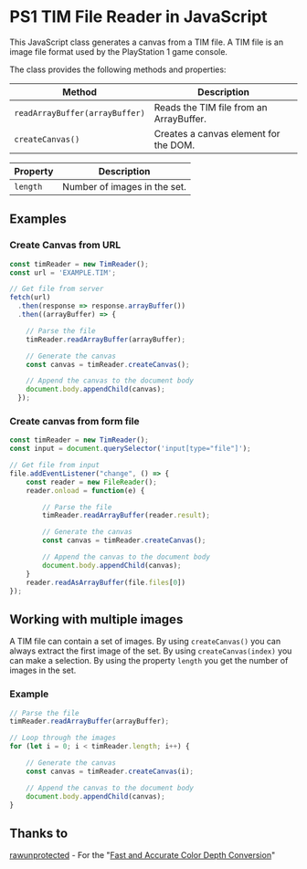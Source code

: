 # PS1 TIM File Reader in JavaScript
This JavaScript class generates a canvas from a TIM file. A TIM file is an image file format used by the PlayStation 1 game console.

The class provides the following methods and properties:

| Method | Description |
| --- | --- |
| `readArrayBuffer(arrayBuffer)` | Reads the TIM file from an ArrayBuffer. |
| `createCanvas()` | Creates a canvas element for the DOM. |

| Property | Description |
| --- | --- |
| `length` | Number of images in the set. |

## Examples

### Create Canvas from URL

```javascript
const timReader = new TimReader();
const url = 'EXAMPLE.TIM';

// Get file from server
fetch(url)
  .then(response => response.arrayBuffer())
  .then((arrayBuffer) => {

    // Parse the file
    timReader.readArrayBuffer(arrayBuffer);

    // Generate the canvas
    const canvas = timReader.createCanvas();

    // Append the canvas to the document body
    document.body.appendChild(canvas);
  });
```

### Create canvas from form file

```javascript
const timReader = new TimReader();
const input = document.querySelector('input[type="file"]');

// Get file from input
file.addEventListener("change", () => {
    const reader = new FileReader();
    reader.onload = function(e) {

        // Parse the file
        timReader.readArrayBuffer(reader.result);

        // Generate the canvas
        const canvas = timReader.createCanvas();

        // Append the canvas to the document body
        document.body.appendChild(canvas);
    }
    reader.readAsArrayBuffer(file.files[0])
});
```

## Working with multiple images

A TIM file can contain a set of images. By using `createCanvas()` you can always extract the first image of the set. By using `createCanvas(index)` you can make a selection. By using the property `length` you get the number of images in the set.

### Example

```javascript
// Parse the file
timReader.readArrayBuffer(arrayBuffer);

// Loop through the images
for (let i = 0; i < timReader.length; i++) {

    // Generate the canvas
    const canvas = timReader.createCanvas(i);

    // Append the canvas to the document body
    document.body.appendChild(canvas);
}
```

## Thanks to

[rawunprotected](https://github.com/rawrunprotected) - For the "[Fast and Accurate Color Depth Conversion](https://threadlocalmutex.com/?p=48)"